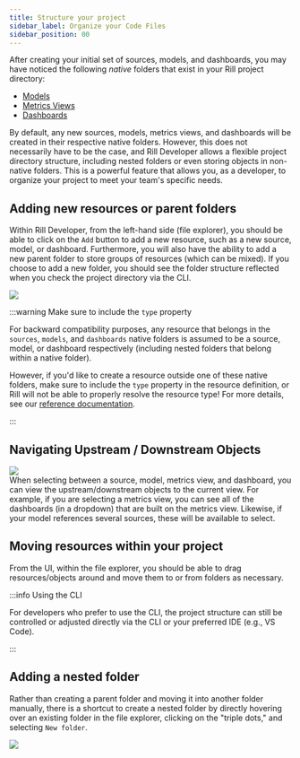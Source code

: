 ```yaml
---
title: Structure your project
sidebar_label: Organize your Code Files
sidebar_position: 00
---
```


After creating your initial set of sources, models, and dashboards, you may have noticed the following _native_ folders that exist in your Rill project directory:
- [Models](/reference/project-files/models)
- [Metrics Views](/reference/project-files/metrics-views)
- [Dashboards](/reference/project-files/explore-dashboards)

By default, any new sources, models, metrics views, and dashboards will be created in their respective native folders. However, this does not necessarily have to be the case, and Rill Developer allows a flexible project directory structure, including nested folders or even storing objects in non-native folders. This is a powerful feature that allows you, as a developer, to organize your project to meet your team's specific needs.

## Adding new resources or parent folders

Within Rill Developer, from the left-hand side (file explorer), you should be able to click on the `Add` button to add a new resource, such as a new source, model, or dashboard. Furthermore, you will also have the ability to add a new parent folder to store groups of resources (which can be mixed). If you choose to add a new folder, you should see the folder structure reflected when you check the project directory via the CLI. 

<img src = '/img/build/structure/adding-objects.png' class='rounded-gif' />
<br />

:::warning Make sure to include the `type` property

For backward compatibility purposes, any resource that belongs in the `sources`, `models`, and `dashboards` native folders is assumed to be a source, model, or dashboard respectively (including nested folders that belong within a native folder). 

However, if you'd like to create a resource outside one of these native folders, make sure to include the `type` property in the resource definition, or Rill will not be able to properly resolve the resource type! For more details, see our [reference documentation](/reference/project-files/rill-yaml.md).

:::

## Navigating Upstream / Downstream Objects

<img src = '/img/build/structure/breadcrumb.png' class='rounded-gif' />
<br />
When selecting between a source, model, metrics view, and dashboard, you can view the upstream/downstream objects to the current view. For example, if you are selecting a metrics view, you can see all of the dashboards (in a dropdown) that are built on the metrics view. Likewise, if your model references several sources, these will be available to select. 

## Moving resources within your project

From the UI, within the file explorer, you should be able to drag resources/objects around and move them to or from folders as necessary. 

:::info Using the CLI

For developers who prefer to use the CLI, the project structure can still be controlled or adjusted directly via the CLI or your preferred IDE (e.g., VS Code).

:::

## Adding a nested folder

Rather than creating a parent folder and moving it into another folder manually, there is a shortcut to create a nested folder by directly hovering over an existing folder in the file explorer, clicking on the "triple dots," and selecting `New folder`.

<img src = '/img/build/structure/adding-nested-folder.png' class='rounded-gif' />
<br />